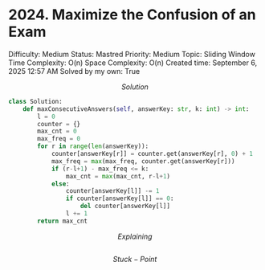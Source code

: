 # 2024. Maximize the Confusion of an Exam

Difficulty: Medium
Status: Mastred
Priority: Medium
Topic: Sliding Window
Time Complexity: O(n)
Space Complexity: O(n)
Created time: September 6, 2025 12:57 AM
Solved by my own: True

$$
Solution
$$

```python
class Solution:
    def maxConsecutiveAnswers(self, answerKey: str, k: int) -> int:
        l = 0
        counter = {}
        max_cnt = 0
        max_freq = 0
        for r in range(len(answerKey)):
            counter[answerKey[r]] = counter.get(answerKey[r], 0) + 1
            max_freq = max(max_freq, counter.get(answerKey[r]))
            if (r-l+1) - max_freq <= k:
                max_cnt = max(max_cnt, r-l+1)
            else:
                counter[answerKey[l]] -= 1
                if counter[answerKey[l]] == 0:
                    del counter[answerKey[l]]
                l += 1
        return max_cnt

```

$$
Explaining
$$

```

```

$$
Stuck-Point
$$

```

```